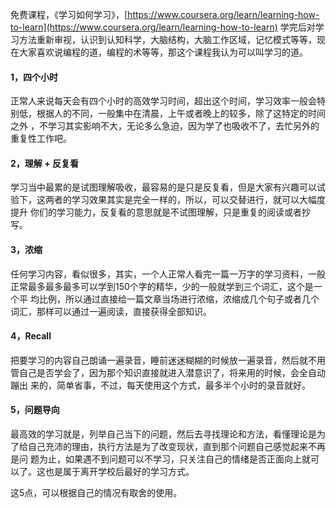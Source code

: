 免费课程，《学习如何学习》，[https://www.coursera.org/learn/learning-how-to-learn](https://www.coursera.org/learn/learning-how-to-learn)
学完后对学习方法重新审视，认识到认知科学，大脑结构，大脑工作区域，记忆模式等等，现在大家喜欢说编程的道，编程的术等等，那这个课程我认为可以叫学习的道。



#### 1，四个小时 
正常人来说每天会有四个小时的高效学习时间，超出这个时间，学习效率一般会特别低，根据人的不同，一般集中在清晨，上午或者晚上的较多，除了这特定的时间之外
，不学习其实影响不大，无论多么急迫，因为学了也吸收不了，去忙另外的重复性工作吧。

#### 2，理解 + 反复看
学习当中最累的是试图理解吸收，最容易的是只是反复看，但是大家有兴趣可以试验下，这两者的学习效果其实是完全一样的，所以，可以交替进行，就可以大幅度提升
你们的学习能力，反复看的意思就是不试图理解，只是重复的阅读或者抄写。

#### 3，浓缩
任何学习内容，看似很多，其实，一个人正常人看完一篇一万字的学习资料，一般正常最多最多最多可以学到150个字的精华，少的一般就学到三个词汇，这个是一个平
均比例，所以通过直接给一篇文章当场进行浓缩，浓缩成几个句子或者几个词汇，那样可以通过一遍阅读，直接获得全部知识。

#### 4，Recall
把要学习的内容自己朗诵一遍录音，睡前迷迷糊糊的时候放一遍录音，然后就不用管自己是否学会了，因为那个知识直接就进入潜意识了，将来用的时候，会全自动蹦出
来的，简单省事，不过，每天使用这个方式，最多半个小时的录音就好。

#### 5，问题导向
最高效的学习就是，列举自己当下的问题，然后去寻找理论和方法，看懂理论是为了给自己充沛的理由，执行方法是为了改变现状，直到那个问题自己感觉起来不再是问
题为止，如果遇不到问题可以不学习，只关注自己的情绪是否正面向上就可以了。这也是属于离开学校后最好的学习方式。

这5点，可以根据自己的情况有取舍的使用。
